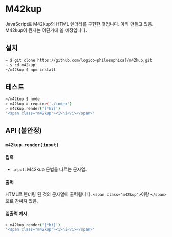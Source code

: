 # M42kup

JavaScript로 M42kup의 HTML 렌더러를 구현한 것입니다. 아직 만들고 있음.\
M42kup이 뭔지는 어딘가에 쓸 예정입니다.

## 설치

```bash
~ $ git clone https://github.com/logico-philosophical/m42kup.git
~ $ cd m42kup
~/m42kup $ npm install
```

## 테스트
```bash
~/m42kup $ node
> m42kup = require('./index')
> m42kup.render('[*hi]')
'<span class="m42kup"><i>hi</i></span>'
```

## API (불안정)

### `m42kup.render(input)`

#### 입력
* `input`: M42kup 문법을 따르는 문자열.

#### 출력
HTML로 렌더링 된 것의 문자열이 출력됩니다. `<span class="m42kup">`이랑 `</span>`으로 감싸져 있음.

#### 입출력 예시
```bash
> m42kup.render('[*hi]')
'<span class="m42kup"><i>hi</i></span>'
